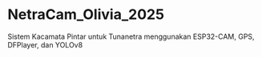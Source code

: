 # NetraCam_Olivia_2025
Sistem Kacamata Pintar untuk Tunanetra menggunakan ESP32-CAM, GPS, DFPlayer, dan YOLOv8
